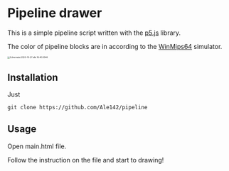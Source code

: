# Pipeline drawer
This is a simple pipeline script written with the [p5.js](https://p5js.org/) library.

The color of pipeline blocks are in according to the [WinMips64](http://indigo.ie/~mscott/) simulator.

<img src="/Users/alessandrobacci/Library/Application Support/typora-user-images/Schermata 2020-10-27 alle 18.40.0046.png" alt="Schermata 2020-10-27 alle 18.40.0046" style="zoom:33%;" />





## Installation

Just 

```
git clone https://github.com/Ale142/pipeline
```





## Usage



Open main.html file.

Follow the instruction on the file and start to drawing!








